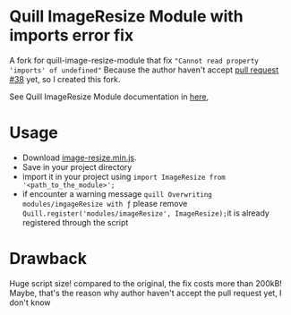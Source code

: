 # Quill ImageResize Module with imports error fix

A fork for quill-image-resize-module that fix `"Cannot read property 'imports' of undefined"`
Because the author haven't accept [pull request #38](https://github.com/kensnyder/quill-image-resize-module/pull/38) yet, so I created this fork. 

See Quill ImageResize Module documentation in [here](https://github.com/kensnyder/quill-image-resize-module),

# Usage 

- Download [image-resize.min.js](https://github.com/khasburrahman/quill-image-resize-module-fix-imports-error/raw/master/image-resize.min.js). 
- Save in your project directory 
- import it in your project using `import ImageResize from '<path_to_the_module>';`
- if encounter a warning message `quill Overwriting modules/imgageResize with ƒ` please remove `Quill.register('modules/imageResize', ImageResize);`it is already registered through the script

# Drawback 

Huge script size! compared to the original, the fix costs more than 200kB!
Maybe, that's the reason why author haven't accept the pull request yet, I don't know
